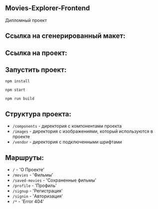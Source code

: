 ## Movies-Explorer-Frontend

Дипломный проект

## Ссылка на сгенерированный макет:



## Ссылка на проект:



## Запустить проект:

`npm install`

`npm start`

`npm run build`

## Структура проекта:

* `/components` - директория с компонентами проекта
* `/images` - директория с изображениями, который используются в проекте
* `/vendor` - директория с подключенными шрифтами

## Маршруты:

* `/` - 'О Проекте'
* `/movies` - 'Фильмы'
* `/saved-movies` - 'Сохраненные фильмы'
* `/profile` - 'Профиль'
* `/signup` - 'Регистрация'
* `/signin` - 'Авторизация'
* `/*` - 'Error 404'
